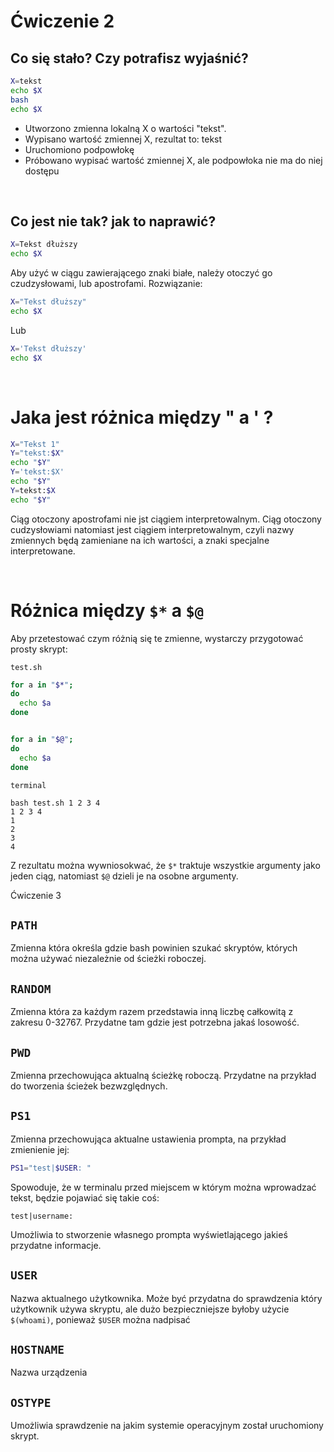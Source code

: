 # Ćwiczenie 2

## Co się stało? Czy potrafisz wyjaśnić?

```bash
X=tekst
echo $X
bash
echo $X
```

- Utworzono zmienna lokalną X o wartości "tekst".
- Wypisano wartość zmiennej X, rezultat to: tekst
- Uruchomiono podpowłokę
- Próbowano wypisać wartość zmiennej X, ale podpowłoka nie ma do niej dostępu

&ensp;

## Co jest nie tak? jak to naprawić? 

```bash
X=Tekst dłuższy
echo $X
```

Aby użyć w ciągu zawierającego znaki białe, należy otoczyć go czudzysłowami, lub apostrofami. Rozwiązanie:

```bash
X="Tekst dłuższy"
echo $X
```

Lub

```bash
X='Tekst dłuższy'
echo $X
```

&ensp;

# Jaka jest różnica między " a ' ?

```bash
X="Tekst 1"
Y="tekst:$X"
echo "$Y"
Y='tekst:$X'
echo "$Y"
Y=tekst:$X
echo "$Y"
```

Ciąg otoczony apostrofami nie jst ciągiem interpretowalnym. 
Ciąg otoczony cudzysłowiami natomiast jest ciągiem interpretowalnym, czyli nazwy zmiennych będą zamieniane na ich wartości, a znaki specjalne interpretowane.

&ensp;

# Różnica między `$*` a `$@`

Aby przetestować czym różnią się te zmienne, wystarczy przygotować prosty skrypt:

`test.sh`
```bash
for a in "$*";
do
  echo $a
done


for a in "$@";
do
  echo $a
done
```

`terminal`

```terminal
bash test.sh 1 2 3 4
1 2 3 4
1
2
3
4
```

Z rezultatu można wywniosokwać, że `$*` traktuje wszystkie argumenty jako jeden ciąg, natomiast `$@` dzieli je na osobne argumenty.

Ćwiczenie 3

## `PATH`

Zmienna która określa gdzie bash powinien szukać skryptów, których można używać niezależnie od ścieżki roboczej.

## `RANDOM`

Zmienna która za każdym razem przedstawia inną liczbę całkowitą z zakresu 0-32767. Przydatne tam
gdzie jest potrzebna jakaś losowość.

## `PWD`

Zmienna przechowująca aktualną ścieżkę roboczą. Przydatne na przykład do tworzenia ścieżek bezwzględnych.

## `PS1`

Zmienna przechowująca aktualne ustawienia prompta, na przykład zmienienie jej:

```bash
PS1="test|$USER: "
```

Spowoduje, że w terminalu przed miejscem w którym można wprowadzać tekst, będzie pojawiać się takie coś:

```terminal
test|username: 
```

Umożliwia to stworzenie własnego prompta wyświetlającego jakieś przydatne informacje.

## `USER`

Nazwa aktualnego użytkownika. Może być przydatna do sprawdzenia który użytkownik używa skryptu, ale dużo bezpieczniejsze byłoby użycie `$(whoami)`,
ponieważ `$USER` można nadpisać

## `HOSTNAME`

Nazwa urządzenia

## `OSTYPE`

Umożliwia sprawdzenie na jakim systemie operacyjnym został uruchomiony skrypt.

